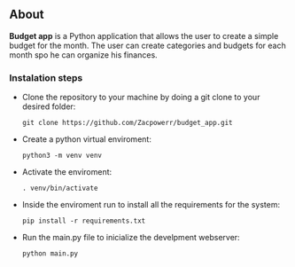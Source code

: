 ## About 

**Budget app** is a Python application that allows the user to create a simple budget for the month. The user can create categories and budgets for each month spo he can organize his finances.

### Instalation steps

- Clone the repository to your machine by doing a git clone to your desired folder:

    ```git clone https://github.com/Zacpowerr/budget_app.git```

- Create a python virtual enviroment:

    ```python3 -m venv venv```

- Activate the enviroment:

    ```. venv/bin/activate ```

- Inside the enviroment run to install all the requirements for the system:

    ```pip install -r requirements.txt```

- Run the main.py file to inicialize the develpment webserver:

    ```python main.py```

